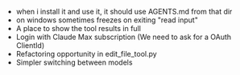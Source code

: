 - when i install it and use it, it should use AGENTS.md from that dir
- on windows sometimes freezes on exiting "read input"
- A place to show the tool results in full
- Login with Claude Max subscription (We need to ask for a OAuth ClientId)
- Refactoring opportunity in edit_file_tool.py
- Simpler switching between models
